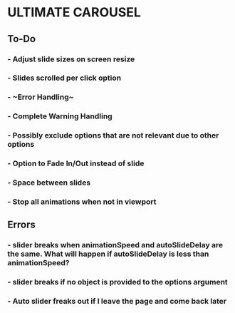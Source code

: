 # ULTIMATE CAROUSEL

## To-Do

### - Adjust slide sizes on screen resize

### - Slides scrolled per click option

### - ~Error Handling~

### - Complete Warning Handling

### - Possibly exclude options that are not relevant due to other options

### - Option to Fade In/Out instead of slide

### - Space between slides

### - Stop all animations when not in viewport

## Errors

### - slider breaks when animationSpeed and autoSlideDelay are the same. What will happen if autoSlideDelay is less than animationSpeed?

### - slider breaks if no object is provided to the options argument

### - Auto slider freaks out if I leave the page and come back later

